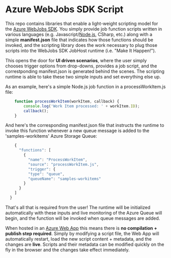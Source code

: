 ﻿Azure WebJobs SDK Script
===
This repo contains libraries that enable a light-weight scripting model for the [Azure WebJobs SDK](http://github.com/Azure/azure-webjobs-sdk). You simply provide job function scripts written in various languages (e.g. Javascript/[Node.js](http://nodejs.org), CSharp, etc.) along with a simple **manifest.json** file that indicates how those functions should be invoked, and the scripting library does the work necessary to plug those scripts into the WebJobs SDK JobHost runtime (i.e. "Make It Happen!").

This opens the door for **UI driven scenarios**, where the user simply chooses trigger options from drop-downs, provides a job script, and the correstponding manifest.json is generated behind the scenes. The scripting runtime is able to take these two simple inputs and set everything else up.

As an example, here's a simple Node.js job function in a processWorkItem.js file:

```javascript
    function processWorkItem(workItem, callback) {
        console.log('Work Item processed: ' + workItem.ID);
        callback();
    }
```

And here's the corresponding manifest.json file that instructs the runtime to invoke this function whenever a new queue message is added to the 'samples-workitems' Azure Storage Queue:

```javascript
    {
      "functions": [
        {
          "name": "ProcessWorkItem",
          "source": "processWorkItem.js",
          "trigger": {
          "type": "queue",
          "queueName": "samples-workitems"
        }
      }
    ]
  }
```
That's all that is required from the user! The runtime will be initialized automatically with these inputs and live monitoring of the Azure Queue will begin, and the function will be invoked when queue messages are added.

When hosted in an [Azure Web App](http://azure.microsoft.com/en-us/services/app-service/web/) this means there is **no compilation + publish step required**. Simply by modifying a script file, the Web App will automatically restart, load the new script content + metadata, and the changes are **live**. Scripts and their metadata can be modified quickly on the fly in the browser and the changes take effect immediately.
